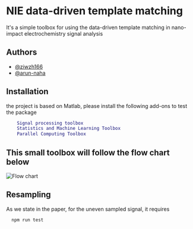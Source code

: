 

# NIE data-driven template matching 

It's a simple toolbox for using the data-driven template matching in nano-impact electrochemistry signal analysis




## Authors

- [@ziwzh166](https://github.com/ziwzh166)
- [@arun-naha](https://github.com/arun-naha)



## Installation

the project is based on Matlab, please install the following add-ons to test the package 

```matlab
    Signal processing toolbox
    Statistics and Machine Learning Toolbox
    Parallel Computing Toolbox
```
    
## This small toolbox will follow the flow chart below

![Flow chart](https://user-images.githubusercontent.com/100134089/224944354-9ec909b2-6663-45c2-b86c-1dfd22031aa9.svg)



## Resampling 

As we state in the paper, for the uneven sampled signal, it requires

```bash
  npm run test
```

